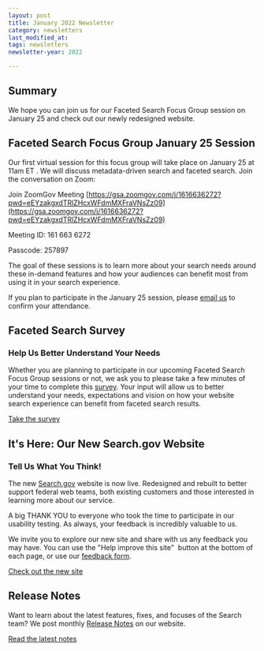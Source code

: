 ```yaml
---
layout: post
title: January 2022 Newsletter
category: newsletters
last_modified_at: 
tags: newsletters
newsletter-year: 2022

---
```


## Summary
We hope you can join us for our Faceted Search Focus Group session on January 25 and check out our newly redesigned website.


## Faceted Search Focus Group January 25 Session
Our first virtual session for this focus group will take place on January 25 at 11am ET . We will discuss metadata-driven search and faceted search. Join the conversation on Zoom:

Join ZoomGov Meeting
[https://gsa.zoomgov.com/j/1616636272?pwd=eEYzakgxdTRlZHcxWFdmMXFraVNsZz09](https://gsa.zoomgov.com/j/1616636272?pwd=eEYzakgxdTRlZHcxWFdmMXFraVNsZz09)

Meeting ID: 161 663 6272

Passcode: 257897

The goal of these sessions is to learn more about your search needs around these in-demand features and how your audiences can benefit most from using it in your search experience. 

If you plan to participate in the January 25 session, please [email us](mailto:search@gsa.gov) to confirm your attendance.

## Faceted Search Survey
### Help Us Better Understand Your Needs

Whether you are planning to participate in our upcoming Faceted Search Focus Group sessions or not, we ask you to please take a few minutes of your time to complete this [survey](https://touchpoints.app.cloud.gov/touchpoints/3a184266/submit). Your input will allow us to better understand your needs, expectations and vision on how your website search experience can benefit from faceted search results.

[Take the survey](https://touchpoints.app.cloud.gov/touchpoints/3a184266/submit)

## It's Here: Our New Search.gov Website
### Tell Us What You Think!

The new [Search.gov](https://search.gov/) website is now live. Redesigned and rebuilt to better support federal web teams, both existing customers and those interested in learning more about our service. 

A big THANK YOU to everyone who took the time to participate in our usability testing. As always, your feedback is incredibly valuable to us.

We invite you to explore our new site and share with us any feedback you may have. You can use the "Help improve this site"  button at the bottom of each page, or use our [feedback form](https://search.gov/about/feedback.html). 

[Check out the new site](https://search.gov/)

## Release Notes

Want to learn about the latest features, fixes, and focuses of the Search team? We post monthly [Release Notes](https://search.gov/about/updates/releases/) on our website.

[Read the latest notes](https://search.gov/about/updates/releases/december-2021.html)
